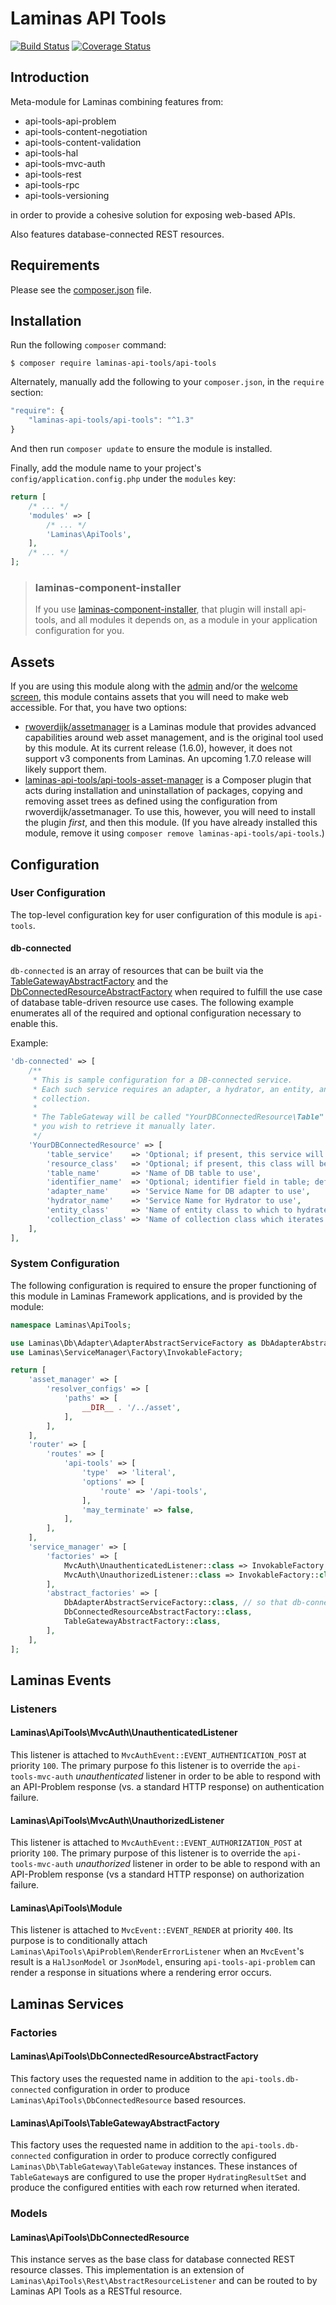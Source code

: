 # Laminas API Tools

[![Build Status](https://travis-ci.org/laminas-api-tools/api-tools.svg?branch=master)](https://travis-ci.org/laminas-api-tools/api-tools)
[![Coverage Status](https://coveralls.io/repos/github/laminas-api-tools/api-tools/badge.svg?branch=master)](https://coveralls.io/github/laminas-api-tools/api-tools?branch=master)

## Introduction

Meta-module for Laminas combining features from:

- api-tools-api-problem
- api-tools-content-negotiation
- api-tools-content-validation
- api-tools-hal
- api-tools-mvc-auth
- api-tools-rest
- api-tools-rpc
- api-tools-versioning

in order to provide a cohesive solution for exposing web-based APIs.

Also features database-connected REST resources.

## Requirements
  
Please see the [composer.json](composer.json) file.

## Installation

Run the following `composer` command:

```console
$ composer require laminas-api-tools/api-tools
```

Alternately, manually add the following to your `composer.json`, in the `require` section:

```javascript
"require": {
    "laminas-api-tools/api-tools": "^1.3"
}
```

And then run `composer update` to ensure the module is installed.

Finally, add the module name to your project's `config/application.config.php` under the `modules`
key:

```php
return [
    /* ... */
    'modules' => [
        /* ... */
        'Laminas\ApiTools',
    ],
    /* ... */
];
```

> ### laminas-component-installer
>
> If you use [laminas-component-installer](https://github.com/laminas/laminas-component-installer),
> that plugin will install api-tools, and all modules it depends on, as a
> module in your application configuration for you.

## Assets

If you are using this module along with the [admin](https://github.com/laminas-api-tools/api-tools-admin)
and/or the [welcome screen](https://github.com/laminas-api-tools/api-tools-welcome),
this module contains assets that you will need to make web accessible. For that,
you have two options:

- [rwoverdijk/assetmanager](https://github.com/rwoverdijk/AssetManager) is a Laminas
  module that provides advanced capabilities around web asset management, and is
  the original tool used by this module. At its current release (1.6.0),
  however, it does not support v3 components from Laminas. An upcoming
  1.7.0 release will likely support them.
- [laminas-api-tools/api-tools-asset-manager](https://github.com/laminas-api-tools/api-tools-asset-manager) is a
  Composer plugin that acts during installation and uninstallation of packages,
  copying and removing asset trees as defined using the configuration from
  rwoverdijk/assetmanager. To use this, however, you will need to install the
  plugin *first*, and then this module. (If you have already installed this
  module, remove it using `composer remove laminas-api-tools/api-tools`.)

## Configuration

### User Configuration

The top-level configuration key for user configuration of this module is
`api-tools`.

#### db-connected

`db-connected` is an array of resources that can be built via the
[TableGatewayAbstractFactory](#apitoolstablegatewayabstractfactory) and the
[DbConnectedResourceAbstractFactory](#apitoolsdbconnectedresourceabstractfactory) when required
to fulfill the use case of database table-driven resource use cases. The following example
enumerates all of the required and optional configuration necessary to enable this.

Example:

```php
'db-connected' => [
    /**
     * This is sample configuration for a DB-connected service.
     * Each such service requires an adapter, a hydrator, an entity, and a
     * collection.
     *
     * The TableGateway will be called "YourDBConnectedResource\Table" should
     * you wish to retrieve it manually later.
     */
    'YourDBConnectedResource' => [
        'table_service'    => 'Optional; if present, this service will be used as the table gateway',
        'resource_class'   => 'Optional; if present, this class will be used as the db-connected resource',
        'table_name'       => 'Name of DB table to use',
        'identifier_name'  => 'Optional; identifier field in table; defaults to table_name_id or id',
        'adapter_name'     => 'Service Name for DB adapter to use',
        'hydrator_name'    => 'Service Name for Hydrator to use',
        'entity_class'     => 'Name of entity class to which to hydrate',
        'collection_class' => 'Name of collection class which iterates entities; should be a Paginator extension',
    ],
],
```

### System Configuration

The following configuration is required to ensure the proper functioning of this module in Laminas
Framework applications, and is provided by the module:

```php
namespace Laminas\ApiTools;

use Laminas\Db\Adapter\AdapterAbstractServiceFactory as DbAdapterAbstractServiceFactory;
use Laminas\ServiceManager\Factory\InvokableFactory;

return [
    'asset_manager' => [
        'resolver_configs' => [
            'paths' => [
                __DIR__ . '/../asset',
            ],
        ],
    ],
    'router' => [
        'routes' => [
            'api-tools' => [
                'type'  => 'literal',
                'options' => [
                    'route' => '/api-tools',
                ],
                'may_terminate' => false,
            ],
        ],
    ],
    'service_manager' => [
        'factories' => [
            MvcAuth\UnauthenticatedListener::class => InvokableFactory::class,
            MvcAuth\UnauthorizedListener::class => InvokableFactory::class,
        ],
        'abstract_factories' => [
            DbAdapterAbstractServiceFactory::class, // so that db-connected works "out-of-the-box"
            DbConnectedResourceAbstractFactory::class,
            TableGatewayAbstractFactory::class,
        ],
    ],
];
```

## Laminas Events

### Listeners

#### Laminas\ApiTools\MvcAuth\UnauthenticatedListener

This listener is attached to `MvcAuthEvent::EVENT_AUTHENTICATION_POST` at priority `100`.  The
primary purpose fo this listener is to override the `api-tools-mvc-auth` _unauthenticated_ listener in
order to be able to respond with an API-Problem response (vs. a standard HTTP response) on
authentication failure.

#### Laminas\ApiTools\MvcAuth\UnauthorizedListener

This listener is attached to `MvcAuthEvent::EVENT_AUTHORIZATION_POST` at priority `100`.  The
primary purpose of this listener is to override the `api-tools-mvc-auth` _unauthorized_ listener in order
to be able to respond with an API-Problem response (vs a standard HTTP response) on authorization
failure.

#### Laminas\ApiTools\Module

This listener is attached to `MvcEvent::EVENT_RENDER` at priority `400`.  Its purpose is to
conditionally attach `Laminas\ApiTools\ApiProblem\RenderErrorListener` when an `MvcEvent`'s result is a
`HalJsonModel` or `JsonModel`, ensuring `api-tools-api-problem` can render a response in situations where
a rendering error occurs.

## Laminas Services

### Factories

#### Laminas\ApiTools\DbConnectedResourceAbstractFactory

This factory uses the requested name in addition to the `api-tools.db-connected` configuration
in order to produce `Laminas\ApiTools\DbConnectedResource` based resources.

#### Laminas\ApiTools\TableGatewayAbstractFactory

This factory uses the requested name in addition to the `api-tools.db-connected` configuration
in order to produce correctly configured `Laminas\Db\TableGateway\TableGateway` instances.  These
instances of `TableGateway`s are configured to use the proper `HydratingResultSet` and produce
the configured entities with each row returned when iterated.

### Models

#### Laminas\ApiTools\DbConnectedResource

This instance serves as the base class for database connected REST resource classes.  This
implementation is an extension of `Laminas\ApiTools\Rest\AbstractResourceListener` and can be routed to by
Laminas API Tools as a RESTful resource.
